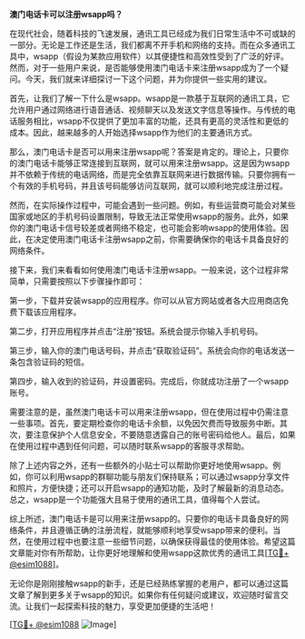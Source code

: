 **澳门电话卡可以注册wsapp吗？**

在现代社会，随着科技的飞速发展，通讯工具已经成为我们日常生活中不可或缺的一部分。无论是工作还是生活，我们都离不开手机和网络的支持。而在众多通讯工具中，wsapp（假设为某款应用软件）以其便捷性和高效性受到了广泛的好评。然而，对于一些用户来说，是否能够使用澳门电话卡来注册wsapp成为了一个疑问。今天，我们就来详细探讨一下这个问题，并为你提供一些实用的建议。

首先，让我们了解一下什么是wsapp。wsapp是一款基于互联网的通讯工具，它允许用户通过网络进行语音通话、视频聊天以及发送文字信息等操作。与传统的电话服务相比，wsapp不仅提供了更加丰富的功能，还具有更高的灵活性和更低的成本。因此，越来越多的人开始选择wsapp作为他们的主要通讯方式。

那么，澳门电话卡是否可以用来注册wsapp呢？答案是肯定的。理论上，只要你的澳门电话卡能够正常连接到互联网，就可以用来注册wsapp。这是因为wsapp并不依赖于传统的电话网络，而是完全依靠互联网来进行数据传输。只要你拥有一个有效的手机号码，并且该号码能够访问互联网，就可以顺利地完成注册过程。

然而，在实际操作过程中，可能会遇到一些问题。例如，有些运营商可能会对某些国家或地区的手机号码设置限制，导致无法正常使用wsapp的服务。此外，如果你的澳门电话卡信号较差或者网络不稳定，也可能会影响wsapp的使用体验。因此，在决定使用澳门电话卡注册wsapp之前，你需要确保你的电话卡具备良好的网络条件。

接下来，我们来看看如何使用澳门电话卡注册wsapp。一般来说，这个过程非常简单，只需要按照以下步骤操作即可：

第一步，下载并安装wsapp的应用程序。你可以从官方网站或者各大应用商店免费下载该应用程序。

第二步，打开应用程序并点击“注册”按钮。系统会提示你输入手机号码。

第三步，输入你的澳门电话号码，并点击“获取验证码”。系统会向你的电话发送一条包含验证码的短信。

第四步，输入收到的验证码，并设置密码。完成后，你就成功注册了一个wsapp账号。

需要注意的是，虽然澳门电话卡可以用来注册wsapp，但在使用过程中仍需注意一些事项。首先，要定期检查你的电话卡余额，以免因欠费而导致服务中断。其次，要注意保护个人信息安全，不要随意透露自己的账号密码给他人。最后，如果在使用过程中遇到任何问题，可以随时联系wsapp的客服寻求帮助。

除了上述内容之外，还有一些额外的小贴士可以帮助你更好地使用wsapp。例如，你可以利用wsapp的群聊功能与朋友们保持联系；可以通过wsapp分享文件和照片，方便快捷；还可以开启wsapp的通知功能，及时了解最新的消息动态。总之，wsapp是一个功能强大且易于使用的通讯工具，值得每个人尝试。

综上所述，澳门电话卡是可以用来注册wsapp的。只要你的电话卡具备良好的网络条件，并且遵循正确的注册流程，就能够顺利地享受wsapp带来的便利。当然，在使用过程中也要注意一些细节问题，以确保获得最佳的使用体验。希望这篇文章能对你有所帮助，让你更好地理解和使用wsapp这款优秀的通讯工具[[TG💪+ @esim1088](https://t.me/s/esim1088)]。

无论你是刚刚接触wsapp的新手，还是已经熟练掌握的老用户，都可以通过这篇文章了解到更多关于wsapp的知识。如果你有任何疑问或建议，欢迎随时留言交流。让我们一起探索科技的魅力，享受更加便捷的生活吧！

[[TG💪+ @esim1088](https://t.me/s/esim1088) ![Image](https://i.postimg.cc/4NQfJmqS/Snipaste-2025-05-13-00-14-12.png)]